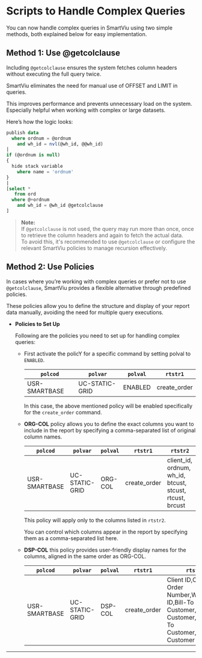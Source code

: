 # Scripts to Handle Complex Queries
You can now handle complex queries in SmartViu using two simple methods, both explained below for easy implementation.

##  Method 1: Use @getcolclause

Including `@getcolclause` ensures the system fetches column headers without executing the full query twice. 

SmartViu eliminates the need for manual use of OFFSET and LIMIT in queries.

This improves performance and prevents unnecessary load on the system. Especially helpful when working with complex or large datasets.

Here’s how the logic looks:

```sql
publish data 
  where ordnum = @ordnum 
    and wh_id = nvl(@wh_id, @@wh_id) 
|
if (@ordnum is null)
{
  hide stack variable 
    where name = 'ordnum' 
}
|
[select * 
   from ord 
  where @+ordnum 
    and wh_id = @wh_id @getcolclause 
] 
```


> **Note:**  
> If `@getcolclause` is not used, the query may run more than once, once to retrieve the column headers and again to fetch the actual data.  
> To avoid this, it's recommended to use `@getcolclause` or configure the relevant SmartViu policies to manage recursion effectively.

## Method 2: Use Policies

In cases where you’re working with complex queries or prefer not to use `@getcolclause`, SmartViu provides a flexible alternative through predefined policies.

These policies allow you to define the structure and display of your report data manually, avoiding the need for multiple query executions.

- **Policies to Set Up**

    Following are the policies you need to set up for handling complex queries:
    
    - First activate the policY for a specific command by setting polval to `ENABLED`.

        | `polcod` | `polvar`                     | `polval` | `rtstr1`       |
        |----------|------------------------------|----------|----------------|
        | USR-SMARTBASE  | UC-STATIC-GRID | ENABLED     | create_order   |

        In this case, the above mentioned policy will be enabled specifically for the `create_order` command.

    - **ORG-COL** policy allows you to define the exact columns you want to include in the report by specifying a comma-separated list of original column names.

        | `polcod`       | `polvar`              | `polval`  | `rtstr1`       | `rtstr2`                                                 |
        |----------------|------------------------|-----------|----------------|----------------------------------------------------------|
        | USR-SMARTBASE  | UC-STATIC-GRID         | ORG-COL   | create_order   | client_id, ordnum, wh_id, btcust, stcust, rtcust, brcust |

        This policy will apply only to the columns listed in `rtstr2`.

         You can control which columns appear in the report by specifying them as a comma-separated list here. 

    - **DSP-COL** this policy provides user-friendly display names for the columns, aligned in the same order as ORG-COL.   

        | `polcod`       | `polvar`              | `polval`  | `rtstr1`       | `rtstr2`                                                 |
        |----------------|------------------------|-----------|----------------|----------------------------------------------------------|
        | USR-SMARTBASE  | UC-STATIC-GRID         | DSP-COL   | create_order   | Client ID,Outbound Order Number,Warehouse ID,Bill-To Customer,Ship-To Customer,Route-To Customer,Broker Customer |

---

<br><br>
